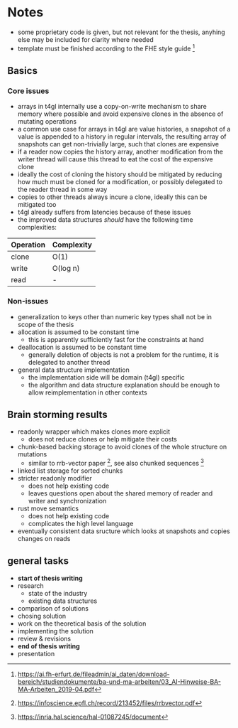 # Notes
- some proprietary code is given, but not relevant for the thesis, anyhing else may be included for clarity where needed
- template must be finished according to the FHE style guide [^1]

## Basics
### Core issues
- arrays in t4gl internally use a copy-on-write mechanism to share memory where possible and avoid expensive clones in the absence of mutating operations
- a common use case for arrays in t4gl are value histories, a snapshot of a value is appended to a history in regular intervals, the resulting array of snapshots can get non-trivially large, such that clones are expensive
- if a reader now copies the history array, another modification from the writer thread will cause this thread to eat the cost of the expensive clone
- ideally the cost of cloning the history should be mitigated by reducing how much must be cloned for a modification, or possibly delegated to the reader thread in some way
- copies to other threads always incure a clone, ideally this can be mitigated too
- t4gl already suffers from latencies because of these issues
- the improved data structures *should* have the following time complexities:

|Operation|Complexity|
|---|---|
|clone|O(1)|
|write|O(log n)|
|read| - |

### Non-issues
- generalization to keys other than numeric key types shall not be in scope of the thesis
- allocation is assumed to be constant time
  - this is apparently sufficiently fast for the constraints at hand
- deallocation is assumed to be constant time
	- generally deletion of objects is not a problem for the runtime, it is delegated to another thread
- general data structure implementation
  - the implementation side will be domain (t4gl) specific
  - the algorithm and data structure explanation should be enough to allow reimplementation in other contexts

## Brain storming results
- readonly wrapper which makes clones more explicit
  - does not reduce clones or help mitigate their costs
- chunk-based backing storage to avoid clones of the whole structure on mutations
  - similar to rrb-vector paper [^2], see also chunked sequences [^3]
- linked list storage for sorted chunks
- stricter readonly modifier
  - does not help existing code
  - leaves questions open about the shared memory of reader and writer and synchronization
- rust move semantics
  - does not help existing code
  - complicates the high level language
- eventually consistent data sructure which looks at snapshots and copies changes on reads

## general tasks
- **start of thesis writing**
- research
	- state of the industry
  - existing data structures
- comparison of solutions
- chosing solution
- work on the theoretical basis of the solution
- implementing the solution
- review & revisions
- **end of thesis writing**
- presentation

[^1]: https://ai.fh-erfurt.de/fileadmin/ai_daten/download-bereich/studiendokumente/ba-und-ma-arbeiten/03_AI-Hinweise-BA-MA-Arbeiten_2019-04.pdf
[^2]: https://infoscience.epfl.ch/record/213452/files/rrbvector.pdf
[^3]: https://inria.hal.science/hal-01087245/document
